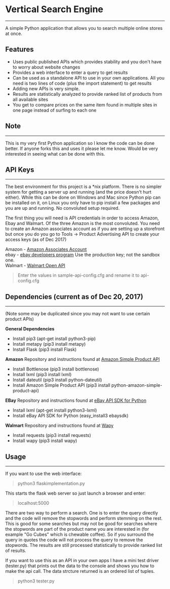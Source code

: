 Vertical Search Engine
======================


----------


A simple Python application that allows you to search multiple online stores at once.

Features
------------
* Uses public published APIs which provides stability and you don't have to worry about website changes
* Provides a web interface to enter a query to get results
* Can be used as a standalone API to use in your own applications.  All you need is two lines of code (plus the import statement) to get results
* Adding new APIs is very simple. 
* Results are statistically analyzed to provide ranked list of products from all available sites
* You get to compare prices on the same item found in multiple sites in one page instead of surfing to each one

Note
------


----------

This is my very first Python application so I know the code can be done better.  If anyone forks this and uses it please let me know.  Would be very interested in seeing what can be done with this.

API Keys
------------
----------
The best environment for this project is a *nix platform.  There is no simpler system for getting a server up and running (and the price doesn't hurt either).  While this can be done on Windows and Mac since Python pip can be installed on it, on Linux you only have to pip install a few packages and you are up and running.  No convoluted setup required.

The first thing you will need is API credentials in order to access Amazon, Ebay and Walmart.  Of the three Amazon is the most convoluted.  You need to create an Amazon associates account as if you are setting up a storefront but once you do you go to Tools -> Product Advertising API to create your access keys (as of Dec 2017)

Amazon  - [Amazon Associates Account](https://affiliate-program.amazon.com/assoc_credentials/home)  
ebay       - [ebay developers program](https://go.developer.ebay.com/) Use the production key; not the sandbox one.  
Walmart - [Walmart Open API](https://developer.walmartlabs.com/)  

>Enter the values in sample-api-config.cfg and rename it to api-config.cfg

Dependencies (current as of Dec 20, 2017)
-----------------------------------------

----------
(Note some may be duplicated since you may not want to use certain product APIs)

**General Dependencies**
*  Install pip3 (apt-get install python3-pip)
*  Install metapy (pip3 install metapy)
*  Install Flask (pip3 install Flask)

**Amazon** 
Repository and instructions found at [Amazon Simple Product API](https://github.com/yoavaviram/python-amazon-simple-product-api)  

*  Install Bottlenose (pip3 install bottlenose)
*  Install lxml (pip3 install lxml)
*  Install dateutil (pip3 install python-dateutil)
*  Install Amazon Simple Product API (pip3 install python-amazon-simple-product-api)

**EBay**
Repository and instructions found at [eBay API SDK for Python](https://github.com/timotheus/ebaysdk-python)  

* Install lxml (apt-get install python3-lxml)
* Install eBay API SDK for Python (easy_install3 ebaysdk)

**Walmart**
Repository and instructions found at [Wapy](https://github.com/caroso1222/wapy)  

* Install requests (pip3 install requests)
* Install wapy (pip3 install wapy)

Usage
--------
----------
If you want to use the web interface:
>python3 flaskimplementation.py  

This starts the flask web server so just launch a browser and enter:
>localhost:5000

There are two way to perform a search.  One is to enter the query directly and the code will remove the stopwords and perform stemming on the rest.  This is good for some searches but may not be good for searches where the stopwords are part of the product name you are interested in (for example "Go Cubes" which is chewable coffee).  So if you surround the query in quotes the code will not process the query to remove the stopwords.  The results are still processed statistically to provide ranked list of results.

If you want to use this as an API in your own apps I have a mini test driver (tester.py) that prints out the data to the console and shows you how to make the api call.  The data strcture returned is an ordered list of tuples.
>python3 tester.py

